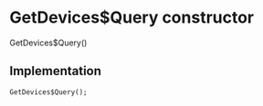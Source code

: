 


# GetDevices$Query constructor







GetDevices$Query()





## Implementation

```dart
GetDevices$Query();
```








